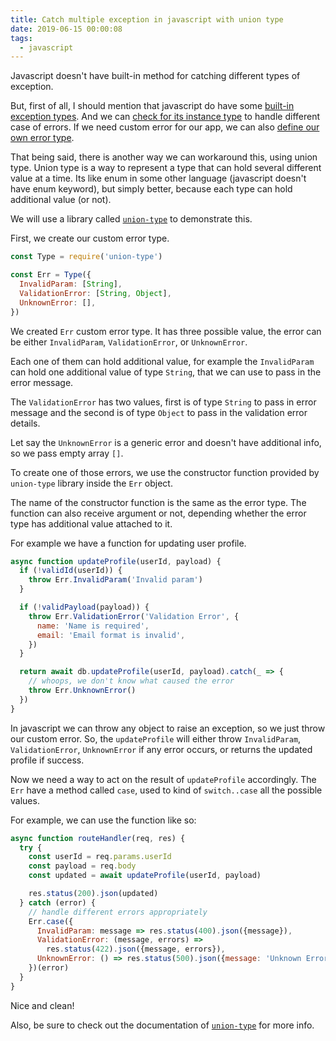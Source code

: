 ```yaml
---
title: Catch multiple exception in javascript with union type
date: 2019-06-15 00:00:08
tags:
  - javascript
---
```


Javascript doesn't have built-in method for catching different types of exception.

But, first of all, I should mention that javascript do have some [built-in exception types](https://developer.mozilla.org/en-US/docs/Web/JavaScript/Reference/Global_Objects/Error#Error_types). And we can [check for its instance type](https://developer.mozilla.org/en-US/docs/Web/JavaScript/Reference/Global_Objects/Error#Handling_a_specific_error) to handle different case of errors. If we need custom error for our app, we can also [define our own error type](https://developer.mozilla.org/en-US/docs/Web/JavaScript/Reference/Global_Objects/Error#Custom_Error_Types).

That being said, there is another way we can workaround this, using union type. Union type is a way to represent a type that can hold several different value at a time. Its like enum in some other language (javascript doesn't have enum keyword), but simply better, because each type can hold additional value (or not).

We will use a library called [`union-type`](https://github.com/paldepind/union-type) to demonstrate this.

First, we create our custom error type.

```javascript
const Type = require('union-type')

const Err = Type({
  InvalidParam: [String],
  ValidationError: [String, Object],
  UnknownError: [],
})
```

We created `Err` custom error type. It has three possible value, the error can be either `InvalidParam`, `ValidationError`, or `UnknownError`.

Each one of them can hold additional value, for example the `InvalidParam` can hold one additional value of type `String`, that we can use to pass in the error message.

The `ValidationError` has two values, first is of type `String` to pass in error message and the second is of type `Object` to pass in the validation error details.

Let say the `UnknownError` is a generic error and doesn't have additional info, so we pass empty array `[]`.

To create one of those errors, we use the constructor function provided by `union-type` library inside the `Err` object.

The name of the constructor function is the same as the error type. The function can also receive argument or not, depending whether the error type has additional value attached to it.

For example we have a function for updating user profile.

```javascript
async function updateProfile(userId, payload) {
  if (!validId(userId)) {
    throw Err.InvalidParam('Invalid param')
  }

  if (!validPayload(payload)) {
    throw Err.ValidationError('Validation Error', {
      name: 'Name is required',
      email: 'Email format is invalid',
    })
  }

  return await db.updateProfile(userId, payload).catch(_ => {
    // whoops, we don't know what caused the error
    throw Err.UnknownError()
  })
}
```

In javascript we can throw any object to raise an exception, so we just throw our custom error. So, the `updateProfile` will either throw `InvalidParam`, `ValidationError`, `UnknownError` if any error occurs, or returns the updated profile if success.

Now we need a way to act on the result of `updateProfile` accordingly. The `Err` have a method called `case`, used to kind of `switch..case` all the possible values.

For example, we can use the function like so:

```javascript
async function routeHandler(req, res) {
  try {
    const userId = req.params.userId
    const payload = req.body
    const updated = await updateProfile(userId, payload)

    res.status(200).json(updated)
  } catch (error) {
    // handle different errors appropriately
    Err.case({
      InvalidParam: message => res.status(400).json({message}),
      ValidationError: (message, errors) =>
        res.status(422).json({message, errors}),
      UnknownError: () => res.status(500).json({message: 'Unknown Error'}),
    })(error)
  }
}
```

Nice and clean!

Also, be sure to check out the documentation of [`union-type`](https://github.com/paldepind/union-type) for more info.
